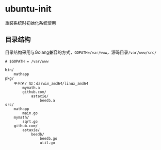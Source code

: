 # ubuntu-init
重装系统时初始化系统使用

## 目录结构

目录结构采用与Golang兼容的方式，`GOPATH=/var/www`，源码目录`/var/www/src/`

```
# $GOPATH = /var/www

bin/
    mathapp
pkg/
    平台名/ 如：darwin_amd64/linux_amd64
        mymath.a
        github.com/
            astaxie/
                beedb.a
src/
    mathapp
        main.go
    mymath/
        sqrt.go
    github.com/
        astaxie/
            beedb/
                beedb.go
                util.go
```

